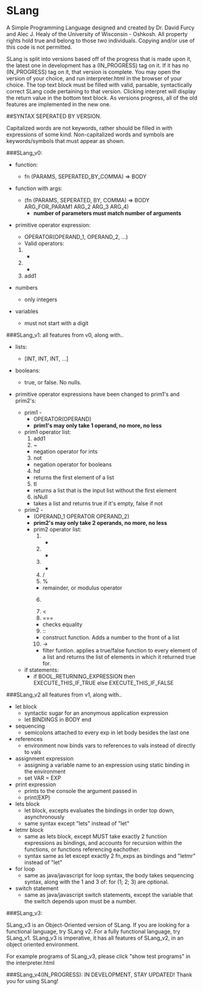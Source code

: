 # SLang
A Simple Programming Language designed and created by Dr. David Furcy and Alec J. Healy of the University of Wisconsin - Oshkosh. All property rights hold true and belong to those two individuals. Copying and/or use of this code is not permitted.

SLang is split into versions based off of the progress that is made upon it, the latest one in development has a (IN_PROGRESS) tag on it. If it has no (IN_PROGRESS) tag on it, that version is complete. You may open the version of your choice, and run interpreter.html in the browser of your choice. The top text block must be filled with valid, parsable, syntactically correct SLang code pertaining to that version. Clicking interpret will display the return value in the bottom text block. As versions progress, all of the old features are implemented in the new one. 

##SYNTAX SEPERATED BY VERSION.

Capitalized words are not keywords, rather should be filled in with expressions of some kind.
Non-capitalized words and symbols are keywords/symbols that must appear as shown.

###SLang_v0:

  * function:
    * fn (PARAMS, SEPERATED_BY_COMMA) => BODY
  * function with args:
    * (fn (PARAMS, SEPERATED, BY, COMMA) => BODY ARG_FOR_PARAM1 ARG_2 ARG_3 ARG_4)
      * __number of parameters must match number of arguments__
  
  * primitive operator expression:
    * OPERATOR(OPERAND_1, OPERAND_2, ...)
    * Valid operators:
    1. +
    2. *
    3. add1
  * numbers
    * only integers
  * variables
    * must not start with a digit


###SLang_v1:
  all features from v0, along with..
  
  * lists:
    * [INT, INT, INT, ...]
  
  * booleans:
    * true, or false. No nulls.

  * primitive operator expressions have been changed to prim1's and prim2's:
    * prim1 - 
      * OPERATOR(OPERAND)
      * __prim1's may only take 1 operand, no more, no less__
    * prim1 operator list:
      1. add1
      2. ~  
        * negation operator for ints
      3. not     
        * negation operator for booleans
      4. hd      
        * returns the first element of a list
      5. tl      
        * returns a list that is the input list without the first element
      6. isNull  
        * takes a list and returns true if it's empty, false if not
    * prim2 -
      * (OPERAND_1  OPERATOR  OPERAND_2)
      * __prim2's may only take 2 operands, no more, no less__
      * prim2 operator list:
        1. +
        2. *
        3. -
        4. /
        5. %     
          * remainder, or modulus operator
        6. >
        7. <
        8. ===   
          * checks equality
        9. ::    
          * construct function. Adds a number to the front of a list
        10. ->    
          * filter funtion. applies a true/false function to every element of a list and returns the list of elements in which            it returned true for.
    * if statements:
      * if BOOL_RETURNING_EXPRESSION then EXECUTE_THIS_IF_TRUE else EXECUTE_THIS_IF_FALSE 


###SLang_v2
  all features from v1, along with..

  * let block
    * syntactic sugar for an anonymous application expression
    * let BINDINGS in BODY end
  * sequencing
    * semicolons attached to every exp in let body besides the last one
  * references
    * environment now binds vars to references to vals instead of directly to vals
  * assignment expression
    * assigning a variable name to an expression using static binding in the environment
    * set VAR = EXP
  * print expression
    * prints to the console the argument passed in
    * print(EXP)
  * lets block
    * let block, excepts evaluates the bindings in order top down, asynchronously
    * same syntax except "lets" instead of "let"
  * letmr block
    * same as lets block, except MUST take exactly 2 function expressions as bindings, and  accounts for recursion within the functions, or functions referencing eachother.
    * syntax same as let except exactly 2 fn_exps as bindings and "letmr" instead of "let"
  * for loop
    * same as java/javascript for loop syntax, the body takes sequencing syntax, along with the 1 and 3 of: for (1; 2; 3) are optional.
  * switch statement
    * same as java/javascript switch statements, except the variable that the switch depends upon must be a number.


###SLang_v3:
  
  
  SLang_v3 is an Object-Oriented version of SLang. If you are looking for a functional language, try SLang v2. For a fully functional language, try SLang_v1. SLang_v3 is imperative, it has all features of SLang_v2, in an object oriented environment.
  
  For example programs of SLang_v3, please click "show test programs" in the interpreter.html
  

###SLang_v4(IN_PROGRESS):
  IN DEVELOPMENT, STAY UPDATED! Thank you for using SLang!
